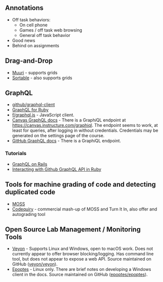 ## Annotations
  - Off task behaviors:
    - On cell phone
    - Games / off task web browsing
    - General off task behavior
  - Good news
  - Behind on assignments

## Drag-and-Drop
  - [Muuri](https://haltu.github.io/muuri) - supports grids
  - [Sortable](https://sortablejs.github.io/Sortable) - also supports grids

## GraphQL
  - [github/graphql-client](https://github.com/github/graphql-client)
  - [GraphQL for Ruby](https://graphql-ruby.org)
  - [f/graphql.js](https://github.com/f/graphql.js) - JavaScript client.
  - [Canvas GraphQL docs](https://canvas.instructure.com/doc/api/file.graphql.html) - There is a Graph*i*QL endpoint at https://canvas.instructure.com/graphiql. The endpoint seems to work, at least for queries, after logging in without credentials. Credentials may be generated on the settings page of the course.
  - [GitHub GraphQL docs](https://developer.github.com/v4/) - There is a Graph*i*QL endpoint.
  
### Tutorials
* [GraphQL on Rails](https://evilmartians.com/chronicles/graphql-on-rails-1-from-zero-to-the-first-query)
* [Interacting with Github GraphQL API in Ruby](https://medium.com/devnetwork/interacting-with-github-graphql-api-in-ruby-6a09249dd44f)

## Tools for machine grading of code and detecting duplicated code

* [MOSS](https://moss.stanford.edu)
* [Codequiry](https://codequiry.com/auto-grading-programming) - commercial mash-up of MOSS and Turn It In, also offer and autograding tool

## Open Source Lab Management / Monitoring Tools
  - [Veyon](https://veyon.io) - Supports Linux and Windows, open to macOS work. Does not currently appear to offer browser blocking/logging. Has command line tool, but does not appear to expose a web API. Source maintained on GitHub ([veyon/veyon](https://github.com/veyon/veyon)).
  - [Epoptes](https://epoptes.org) - Linux only. There are brief notes on developing a Windows client in the docs. Source maintained on GitHub ([epoptes/epoptes](https://github.com/epoptes/epoptes)).
